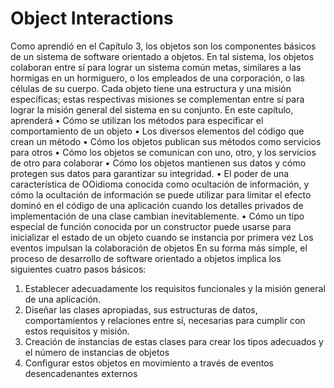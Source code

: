# Object Interactions

Como aprendió en el Capítulo 3, los objetos son los componentes básicos de un sistema de software orientado a objetos. En tal sistema, los objetos colaboran entre sí para lograr un sistema común
metas, similares a las hormigas en un hormiguero, o los empleados de una corporación, o las células de su cuerpo. Cada objeto tiene una estructura y una misión específicas; estas respectivas misiones se complementan entre sí para lograr la misión general del sistema en su conjunto.
En este capítulo, aprenderá
• Cómo se utilizan los métodos para especificar el comportamiento de un objeto
• Los diversos elementos del código que crean un método
• Cómo los objetos publican sus métodos como servicios para otros
• Cómo los objetos se comunican con uno, otro, y los servicios de otro para colaborar
• Cómo los objetos mantienen sus datos y cómo protegen sus datos para garantizar su integridad.
• El poder de una característica de OOidioma conocida como ocultación de información, y cómo la ocultación de información se puede utilizar para limitar el efecto dominó en el código de una aplicación cuando los detalles privados de implementación de una clase cambian inevitablemente.
• Cómo un tipo especial de función conocida por un constructor puede usarse para inicializar el estado de un objeto cuando se instancia por primera vez
Los eventos impulsan la colaboración de objetos
En su forma más simple, el proceso de desarrollo de software orientado a objetos implica los siguientes cuatro pasos básicos:
1. Establecer adecuadamente los requisitos funcionales y la misión general de una aplicación.
2. Diseñar las clases apropiadas, sus estructuras de datos, comportamientos y relaciones entre sí, necesarias para cumplir con estos requisitos y misión.
3. Creación de instancias de estas clases para crear los tipos adecuados y el número de instancias de objetos
4. Configurar estos objetos en movimiento a través de eventos desencadenantes externos
